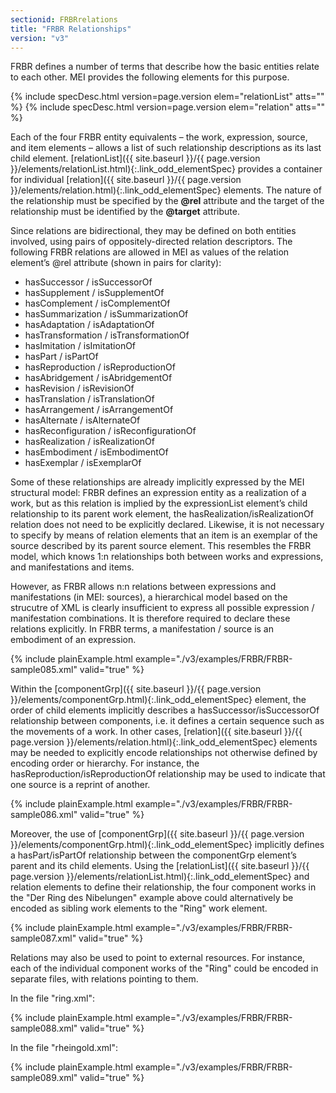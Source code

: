 ```yaml
---
sectionid: FRBRrelations
title: "FRBR Relationships"
version: "v3"
---
```




FRBR defines a number of terms that describe how the basic entities relate to each
other. MEI
provides the following elements for this purpose.



{% include specDesc.html version=page.version elem="relationList" atts="" %}
{% include specDesc.html version=page.version elem="relation" atts="" %}




Each of the four FRBR entity equivalents – the work, expression, source, and item
elements –
allows a list of such relationship descriptions as its last child element. [relationList]({{ site.baseurl }}/{{ page.version }}/elements/relationList.html){:.link_odd_elementSpec} provides a container for individual [relation]({{ site.baseurl }}/{{ page.version }}/elements/relation.html){:.link_odd_elementSpec}
elements. The nature of the relationship must be specified by the **@rel** attribute and
the target of the relationship must be identified by the **@target** attribute.

Since relations are bidirectional, they may be defined on both entities involved,
using pairs
of oppositely-directed relation descriptors. The following FRBR relations are allowed
in MEI
as values of the relation element’s @rel attribute (shown in pairs for clarity): 
- hasSuccessor / isSuccessorOf
- hasSupplement / isSupplementOf
- hasComplement / isComplementOf
- hasSummarization / isSummarizationOf
- hasAdaptation / isAdaptationOf
- hasTransformation / isTransformationOf
- hasImitation / isImitationOf
- hasPart / isPartOf
- hasReproduction / isReproductionOf
- hasAbridgement / isAbridgementOf
- hasRevision / isRevisionOf
- hasTranslation / isTranslationOf
- hasArrangement / isArrangementOf
- hasAlternate / isAlternateOf
- hasReconfiguration / isReconfigurationOf
- hasRealization / isRealizationOf
- hasEmbodiment / isEmbodimentOf
- hasExemplar / isExemplarOf



Some of these relationships are already implicitly expressed by the MEI structural
model:
FRBR defines an expression entity as a realization of a work, but as this relation
is implied
by the expressionList element’s child relationship to its parent work element, the
hasRealization/isRealizationOf relation does not need to be explicitly declared. Likewise,
it
is not necessary to specify by means of relation elements that an item is an exemplar
of the
source described by its parent source element. This resembles the FRBR model, which
knows 1:n
relationships both between works and expressions, and manifestations and items.

However, as FRBR allows n:n relations between expressions and manifestations (in MEI:
sources), a hierarchical model based on the strucutre of XML is clearly insufficient
to
express all possible expression / manifestation combinations. It is therefore required
to
declare these relations explicitly. In FRBR terms, a manifestation / source is an
embodiment
of an expression.

{% include plainExample.html example="./v3/examples/FRBR/FRBR-sample085.xml" valid="true" %}

Within the [componentGrp]({{ site.baseurl }}/{{ page.version }}/elements/componentGrp.html){:.link_odd_elementSpec} element, the order of child elements implicitly
describes a hasSuccessor/isSuccessorOf relationship between components, i.e. it defines
a
certain sequence such as the movements of a work. In other cases, [relation]({{ site.baseurl }}/{{ page.version }}/elements/relation.html){:.link_odd_elementSpec} elements may be needed to explicitly encode relationships not otherwise
defined by encoding order or hierarchy. For instance, the hasReproduction/isReproductionOf
relationship may be used to indicate that one source is a reprint of another.

{% include plainExample.html example="./v3/examples/FRBR/FRBR-sample086.xml" valid="true" %}

Moreover, the use of [componentGrp]({{ site.baseurl }}/{{ page.version }}/elements/componentGrp.html){:.link_odd_elementSpec} implicitly defines a hasPart/isPartOf
relationship between the componentGrp element’s parent and its child elements. Using
the [relationList]({{ site.baseurl }}/{{ page.version }}/elements/relationList.html){:.link_odd_elementSpec} and relation elements to define their relationship, the four
component works in the "Der Ring des Nibelungen" example above could alternatively
be encoded
as sibling work elements to the "Ring" work element.

{% include plainExample.html example="./v3/examples/FRBR/FRBR-sample087.xml" valid="true" %}

Relations may also be used to point to external resources. For instance, each of the
individual component works of the "Ring" could be encoded in separate files, with
relations
pointing to them.

In the file "ring.xml":

{% include plainExample.html example="./v3/examples/FRBR/FRBR-sample088.xml" valid="true" %}

In the file "rheingold.xml":

{% include plainExample.html example="./v3/examples/FRBR/FRBR-sample089.xml" valid="true" %}

